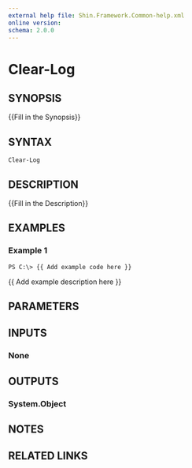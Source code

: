 ```yaml
---
external help file: Shin.Framework.Common-help.xml
online version: 
schema: 2.0.0
---
```


# Clear-Log

## SYNOPSIS
{{Fill in the Synopsis}}

## SYNTAX

```
Clear-Log
```

## DESCRIPTION
{{Fill in the Description}}

## EXAMPLES

### Example 1
```
PS C:\> {{ Add example code here }}
```

{{ Add example description here }}

## PARAMETERS

## INPUTS

### None


## OUTPUTS

### System.Object

## NOTES

## RELATED LINKS

